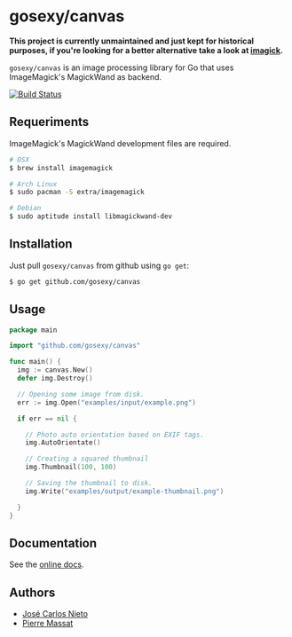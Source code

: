 # gosexy/canvas

**This project is currently unmaintained and just kept for historical purposes,
if you're looking for a better alternative take a look at
[imagick](https://gowalker.org/github.com/gographics/imagick).**

`gosexy/canvas` is an image processing library for Go that uses ImageMagick's
MagickWand as backend.

[![Build Status](https://travis-ci.org/gosexy/canvas.png)](https://travis-ci.org/gosexy/canvas)


## Requeriments

ImageMagick's MagickWand development files are required.

```sh
# OSX
$ brew install imagemagick

# Arch Linux
$ sudo pacman -S extra/imagemagick

# Debian
$ sudo aptitude install libmagickwand-dev
```

## Installation

Just pull `gosexy/canvas` from github using `go get`:

```sh
$ go get github.com/gosexy/canvas
```

## Usage

```go
package main

import "github.com/gosexy/canvas"

func main() {
  img := canvas.New()
  defer img.Destroy()

  // Opening some image from disk.
  err := img.Open("examples/input/example.png")

  if err == nil {

    // Photo auto orientation based on EXIF tags.
    img.AutoOrientate()

    // Creating a squared thumbnail
    img.Thumbnail(100, 100)

    // Saving the thumbnail to disk.
    img.Write("examples/output/example-thumbnail.png")

  }
}
```

## Documentation

See the [online docs](http://godoc.org/github.com/gosexy/canvas).

## Authors

* [José Carlos Nieto](https://github.com/xiam)
* [Pierre Massat](https://github.com/phacops)

